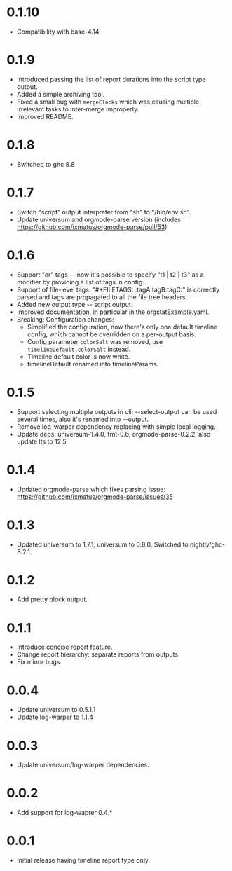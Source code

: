 0.1.10
==========
* Compatibility with base-4.14

0.1.9
==========
* Introduced passing the list of report durations into the script type output.
* Added a simple archiving tool.
* Fixed a small bug with `mergeClocks` which was causing multiple irrelevant tasks to inter-merge improperly.
* Improved README.

0.1.8
==========
* Switched to ghc 8.8

0.1.7
==========
* Switch "script" output interpreter from "sh" to "/bin/env sh".
* Update universum and orgmode-parse version (includes
  https://github.com/ixmatus/orgmode-parse/pull/53)

0.1.6
==========
* Support "or" tags -- now it's possible to specify "t1 | t2 | t3" as a modifier by
  providing a list of tags in config.
* Support of file-level tags: "#+FILETAGS: :tagA:tagB:tagC:" is correctly parsed
  and tags are propagated to all the file tree headers.
* Added new output type -- script output.
* Improved documentation, in particular in the orgstatExample.yaml.
* Breaking: Configuration changes:
  * Simplified the configuration, now there's only one default timeline config,
    which cannot be overridden on a per-output basis.
  * Config parameter `colorSalt` was removed, use `timelineDefault.colorSalt` instead.
  * Timeline default color is now white.
  * timelineDefault renamed into timelineParams.

0.1.5
=====

* Support selecting multiple outputs in cli: --select-output can be used several times,
  also it's renamed into --output.
* Remove log-warper dependency replacing with simple local logging.
* Update deps: universum-1.4.0, fmt-0.6, orgmode-parse-0.2.2, also update lts to 12.5

0.1.4
=====

* Updated orgmode-parse which fixes parsing issue: https://github.com/ixmatus/orgmode-parse/issues/35

0.1.3
=====

* Updated universum to 1.7.1, universum to 0.8.0. Switched to nightly/ghc-8.2.1.


0.1.2
=====

* Add pretty block output.

0.1.1
=====

* Introduce concise report feature.
* Change report hierarchy: separate reports from outputs.
* Fix minor bugs.

0.0.4
=====

* Update universum to 0.5.1.1
* Update log-warper to 1.1.4

0.0.3
=====

* Update universum/log-warper dependencies.

0.0.2
=====

* Add support for log-waprer 0.4.*

0.0.1
=====

* Initial release having timeline report type only.

